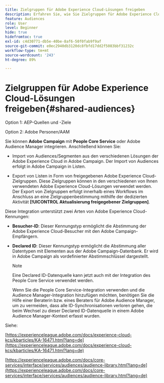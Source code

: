 ```yaml
---
title: Zielgruppen für Adobe Experience Cloud-Lösungen freigeben
description: Erfahren Sie, wie Sie Zielgruppen für Adobe Experience Cloud-Lösungen freigeben können
feature: Audiences
role: User
level: Beginner
hide: true
hidefromtoc: true
exl-id: c4d30771-db5e-40be-8af6-50f0fab9f9af
source-git-commit: e0ec2940db3120dc8fbfd17dd2f5083bbf31232c
workflow-type: tm+mt
source-wordcount: '243'
ht-degree: 89%

---
```


# Zielgruppen für Adobe Experience Cloud-Lösungen freigeben{#shared-audiences}


Option 1: AEP-Quellen und -Ziele

Option 2: Adobe Personen/AAM

Sie können **Adobe Campaign** mit **People Core Service** oder Adobe Audience Manager integrieren. Anschließend können Sie:

* Import von Audiences/Segmenten aus den verschiedenen Lösungen der Adobe Experience Cloud in Adobe Campaign. Der Import von Audiences erfolgt in Adobe Campaign in Listen.

* Export von Listen in Form von freigegebenen Adobe Experience Cloud-Zielgruppen. Diese Zielgruppen können in den verschiedenen von Ihnen verwendeten Adobe Experience Cloud-Lösungen verwendet werden. Der Export von Zielgruppen erfolgt innerhalb eines Workflows im Anschluss an eine Zielgruppenbestimmung mithilfe der dedizierten Aktivität **[!UICONTROL Aktualisierung freigegebener Zielgruppen]**.

Diese Integration unterstützt zwei Arten von Adobe Experience Cloud-Kennungen:

* **Besucher-ID**: Dieser Kennungstyp ermöglicht die Abstimmung der Adobe Experience Cloud-Besucher mit den Adobe Campaign-Empfängern.
* **Declared ID**: Dieser Kennungstyp ermöglicht die Abstimmung aller Datentypen mit Elementen aus der Adobe Campaign-Datenbank. Er wird in Adobe Campaign als vordefinierter Abstimmschlüssel dargestellt.

  >[!NOTE]
  >
  > Eine Declared ID-Datenquelle kann jetzt auch mit der Integration des People Core Service verwendet werden.
  >
  >Wenn Sie die People Core Service-Integration verwenden und die Audience Manager-Integration hinzufügen möchten, benötigen Sie die Hilfe einer Beraterin bzw. eines Beraters für Adobe Audience Manager, um zu vermeiden, dass alle ID-Synchronisationen verloren gehen, die beim Wechsel zu dieser Declared ID-Datenquelle in einem Adobe Audience Manager-Kontext erfasst wurden.

Siehe:

[https://experienceleague.adobe.com/docs/experience-cloud-kcs/kbarticles/KA-16471.html?lang=de](https://experienceleague.adobe.com/docs/experience-cloud-kcs/kbarticles/KA-16471.html?lang=de)

[https://experienceleague.adobe.com/docs/core-services/interface/services/audiences/audience-library.html?lang=de](https://experienceleague.adobe.com/docs/core-services/interface/services/audiences/audience-library.html?lang=de)

